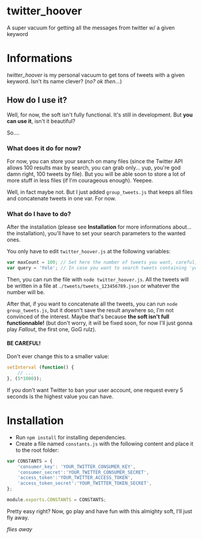 # twitter_hoover
A super vacuum for getting all the messages from twitter w/ a given keyword

# Informations
*twitter_hoover* is my personal vacuum to get tons of tweets with a given keyword. Isn't its name clever? (*no? ok then...*)

## How do I use it?
Well, for now, the soft isn't fully functional. It's still in development. But **you can use it**, isn't it beautiful?

So....

### What does it do for now?
For now, you can store your search on many files (since the Twitter API allows 100 results max by search, you can grab only... yup, you're god damn right, 100 tweets by file). But you will be able soon to store a lot of more stuff in less files (if I'm courageous enough). Yeepee.

Well, in fact maybe not. But I just added `group_tweets.js` that keeps all files and concatenate tweets in one var. For now.

### What do I have to do?
After the installation (please see **Installation** for more informations about... the installation), you'll have to set your search parameters to the wanted ones.

You only have to edit `twitter_hoover.js` at the following variables:

```javascript
var maxCount = 100; // Set here the number of tweets you want, careful, max value allowed by Twitter API is 100
var query = 'Yolo'; // In case you want to search tweets containing 'yolo', everybody wants to do this, don't lie to yourself
```

Then, you can run the file with `node twitter_hoover.js`. All the tweets will be written in a file at `./tweets/tweets_123456789.json` or whatever the number will be.

After that, if you want to concatenate all the tweets, you can run `node group_tweets.js`, but it doesn't save the result anywhere so, I'm not convinced of the interest. Maybe that's because **the soft isn't full functionnable!** (but don't worry, it will be fixed soon, for now I'll just gonna play *Fallout*, the first one, GoG rulz).

#### BE CAREFUL!
Don't ever change this to a smaller value:
```javascript
setInterval (function() {
    // ...
}, (5*1000));
```
If you don't want Twitter to ban your user account, one request every 5 seconds is the highest value you can have.

# Installation

- Run `npm install` for installing dependencies.
- Create a file named `constants.js` with the following content and place it to the root folder:

```javascript
var CONSTANTS = {
    'consumer_key': 'YOUR_TWITTER_CONSUMER_KEY',
    'consumer_secret':'YOUR_TWITTER_CONSUMER_SECRET',
    'access_token':'YOUR_TWITTER_ACCESS_TOKEN',
    'access_token_secret':'YOUR_TWITTER_TOKEN_SECRET',
};

module.exports.CONSTANTS = CONSTANTS;
```
Pretty easy right? Now, go play and have fun with this almighty soft, I'll just fly away.

*flies away*
